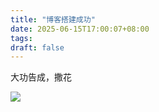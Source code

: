 ```yaml
---
title: "博客搭建成功"
date: 2025-06-15T17:00:07+08:00
tags:
draft: false
---
```

大功告成，撒花

![](https://img.liangmouyin.com/2025/06/a14e7fd2eb5a7d2383dda7e28cb52c61.{ext})
